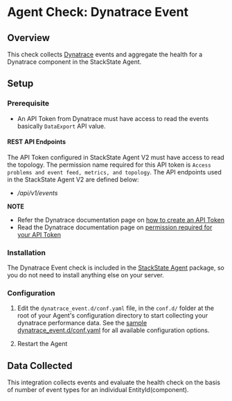# Agent Check: Dynatrace Event

## Overview

This check collects [Dynatrace][1] events and aggregate the health for a Dynatrace component in the StackState Agent.

## Setup

### Prerequisite

* An API Token from Dynatrace must have access to read the events basically `DataExport` API value.

#### REST API Endpoints
The API Token configured in StackState Agent V2 must have access to read the topology. The permission name required for this API token is `Access problems and event feed, metrics, and topology`. The API endpoints used in the StackState Agent V2 are defined below:
* _/api/v1/events_

**NOTE** 
* Refer the Dynatrace documentation page on [how to create an API Token](https://www.dynatrace.com/support/help/shortlink/api-authentication#generate-a-token)
* Read the Dynatrace documentation page on [permission required for your API Token](https://www.dynatrace.com/support/help/shortlink/api-authentication#token-permissions)


### Installation

The Dynatrace Event check is included in the [StackState Agent][2] package, so you do not
need to install anything else on your server.

### Configuration

1. Edit the `dynatrace_event.d/conf.yaml` file, in the `conf.d/` folder at the root of your
   Agent's configuration directory to start collecting your dynatrace performance data.
   See the [sample dynatrace_event.d/conf.yaml][2] for all available configuration options.

2. Restart the Agent

## Data Collected

This integration collects events and evaluate the health check on the basis of number of event types for an individual EntityId(component). 

[1]: https://www.dynatrace.com/
[2]: https://github.com/StackVista/stackstate-agent-integrations/blob/master/dynatrace_event/stackstate_checks/dynatrace_event/data/conf.yaml.example
